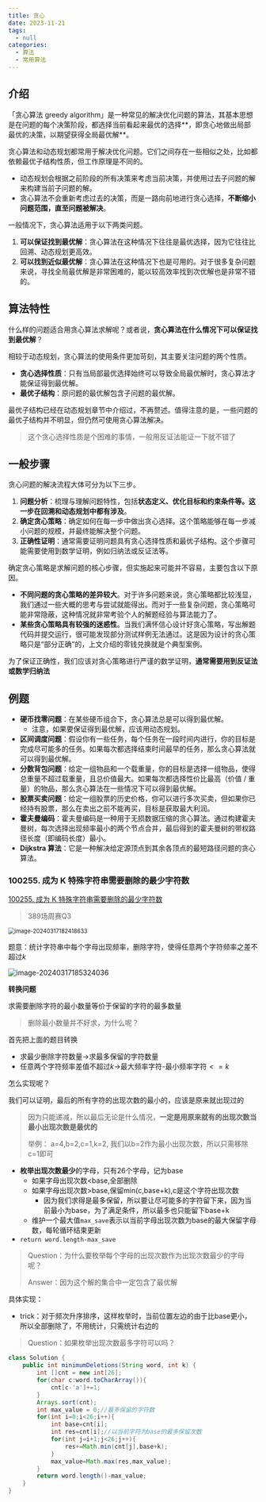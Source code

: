 ```yaml
---
title: 贪心
date: 2023-11-21
tags: 
  - null
categories:  
  - 算法
  - 常用算法
---
```


## 介绍

「贪心算法 greedy algorithm」是一种常见的解决优化问题的算法，其基本思想是在问题的每个决策阶段，都选择当前看起来最优的选择**，即贪心地做出局部最优的决策，以期望获得全局最优解**。

贪心算法和动态规划都常用于解决优化问题。它们之间存在一些相似之处，比如都依赖最优子结构性质，但工作原理是不同的。

- 动态规划会根据之前阶段的所有决策来考虑当前决策，并使用过去子问题的解来构建当前子问题的解。
- 贪心算法不会重新考虑过去的决策，而是一路向前地进行贪心选择，**不断缩小问题范围，直至问题被解决**。

一般情况下，贪心算法适用于以下两类问题。

1. **可以保证找到最优解**：贪心算法在这种情况下往往是最优选择，因为它往往比回溯、动态规划更高效。
2. **可以找到近似最优解**：贪心算法在这种情况下也是可用的。对于很多复杂问题来说，寻找全局最优解是非常困难的，能以较高效率找到次优解也是非常不错的。

## 算法特性

什么样的问题适合用贪心算法求解呢？或者说，**贪心算法在什么情况下可以保证找到最优解**？

相较于动态规划，贪心算法的使用条件更加苛刻，其主要关注问题的两个性质。

- **贪心选择性质**：只有当局部最优选择始终可以导致全局最优解时，贪心算法才能保证得到最优解。
- **最优子结构**：原问题的最优解包含子问题的最优解。

最优子结构已经在动态规划章节中介绍过，不再赘述。值得注意的是，一些问题的最优子结构并不明显，但仍然可使用贪心算法解决。

> 这个贪心选择性质是个困难的事情，一般用反证法能证一下就不错了

## 一般步骤

贪心问题的解决流程大体可分为以下三步。

1. **问题分析**：梳理与理解问题特性，包括**状态定义、优化目标和约束条件等。这一步在回溯和动态规划中都有涉及**。
2. **确定贪心策略**：确定如何在每一步中做出贪心选择。这个策略能够在每一步减小问题的规模，并最终能解决整个问题。
3. **正确性证明**：通常需要证明问题具有贪心选择性质和最优子结构。这个步骤可能需要使用到数学证明，例如归纳法或反证法等。

确定贪心策略是求解问题的核心步骤，但实施起来可能并不容易，主要包含以下原因。

- **不同问题的贪心策略的差异较大**。对于许多问题来说，贪心策略都比较浅显，我们通过一些大概的思考与尝试就能得出。而对于一些复杂问题，贪心策略可能非常隐蔽，这种情况就非常考验个人的解题经验与算法能力了。
- **某些贪心策略具有较强的迷惑性**。当我们满怀信心设计好贪心策略，写出解题代码并提交运行，很可能发现部分测试样例无法通过。这是因为设计的贪心策略只是“部分正确”的，上文介绍的零钱兑换就是个典型案例。

为了保证正确性，我们应该对贪心策略进行严谨的数学证明，**通常需要用到反证法或数学归纳法**

## 例题

- **硬币找零问题**：在某些硬币组合下，贪心算法总是可以得到最优解。
  - 注意，如果要保证得到最优解，应该用动态规划。
- **区间调度问题**：假设你有一些任务，每个任务在一段时间内进行，你的目标是完成尽可能多的任务。如果每次都选择结束时间最早的任务，那么贪心算法就可以得到最优解。
- **分数背包问题**：给定一组物品和一个载重量，你的目标是选择一组物品，使得总重量不超过载重量，且总价值最大。如果每次都选择性价比最高（价值 / 重量）的物品，那么贪心算法在一些情况下可以得到最优解。
- **股票买卖问题**：给定一组股票的历史价格，你可以进行多次买卖，但如果你已经持有股票，那么在卖出之前不能再买，目标是获取最大利润。
- **霍夫曼编码**：霍夫曼编码是一种用于无损数据压缩的贪心算法。通过构建霍夫曼树，每次选择出现频率最小的两个节点合并，最后得到的霍夫曼树的带权路径长度（即编码长度）最小。
- **Dijkstra 算法**：它是一种解决给定源顶点到其余各顶点的最短路径问题的贪心算法。

### 100255. 成为 K 特殊字符串需要删除的最少字符数

[100255. 成为 K 特殊字符串需要删除的最少字符数](https://leetcode.cn/problems/minimum-deletions-to-make-string-k-special/)

> 389场周赛Q3

<img src="https://typora-1309665611.cos.ap-nanjing.myqcloud.com/typora/image-20240317182418633.png" alt="image-20240317182418633" style="zoom:80%;" />

题意：统计字符串中每个字母出现频率，删除字符，使得任意两个字符频率之差不超过$k$​

![image-20240317185324036](https://typora-1309665611.cos.ap-nanjing.myqcloud.com/typora/image-20240317185324036.png)

**转换问题**

求需要删除字符的最小数量等价于保留的字符的最多数量

> 删除最小数量并不好求，为什么呢？

首先把上面的题目转换

- 求最少删除字符数量->求最多保留的字符数量
- 任意两个字符频率差值不超过$k$->最大频率字符-最小频率字符$<=k$

怎么实现呢？

我们可以证明，最后的所有字符的出现次数的最小的，应该是原来就出现过的

> 因为只能递减，所以最后无论是什么情况，**一定是用原来就有的出现次数当最小出现次数是最优的**
>
> 举例： a=4,b=2,c=1,k=2,   我们以b=2作为最小出现次数，所以只需移除c=1即可

- **枚举出现次数最少**的字母，只有26个字母，记为base
  - 如果字母出现次数<base,全部删除
  - 如果字母出现次数>base,保留min(c,base+k),c是这个字符出现次数
    - 因为我们求得是最多保留，所以要让尽可能多的字符留下来，因为当前最小为base，为了满足条件，所以最多也只能留下base+k
  - 维护一个最大值`max_save`表示以当前字母出现次数为base的最大保留字母数，每轮循环结束更新
- `return word.length-max_save`

> Question：为什么要枚举每个字母的出现次数作为出现次数最少的字母呢？
>
> Answer：因为这个解的集合中一定包含了最优解

具体实现：

- trick：对于频次升序排序，这样枚举时，当前位置左边的由于比base更小，所以全部删除了，不用统计，只需统计右边的

> Question：如果枚举出现次数最多字符可以吗？



```java
class Solution {
    public int minimumDeletions(String word, int k) {
        int []cnt = new int[26];
        for(char c:word.toCharArray()){
            cnt[c-'a']+=1;
        }
        Arrays.sort(cnt);
        int max_value = 0;//最多保留的字符数
        for(int i=0;i<26;i++){
            int base=cnt[i];
            int res=cnt[i];//以当前字符为base的最多保留次数
            for(int j=i+1;j<26;j++){
                res+=Math.min(cnt[j],base+k);
            }
            max_value=Math.max(res,max_value);
        }
        return word.length()-max_value;
    }
}
```

